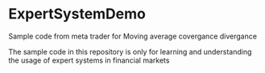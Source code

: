 # ExpertSystemDemo
Sample code from meta trader for Moving average covergance divergance

The sample code in this repository is only for learning and understanding the usage of expert systems in financial markets
